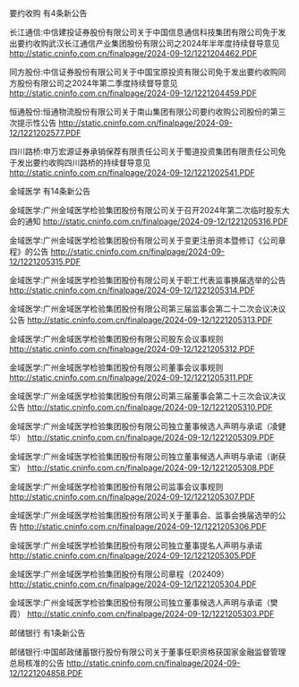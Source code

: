 要约收购 有4条新公告 

长江通信:中信建投证券股份有限公司关于中国信息通信科技集团有限公司免于发出要约收购武汉长江通信产业集团股份有限公司之2024年半年度持续督导意见 http://static.cninfo.com.cn/finalpage/2024-09-12/1221204462.PDF 

同方股份:中信证券股份有限公司关于中国宝原投资有限公司免于发出要约收购同方股份有限公司之2024年第二季度持续督导意见 http://static.cninfo.com.cn/finalpage/2024-09-12/1221204459.PDF 

恒通股份:恒通物流股份有限公司关于南山集团有限公司要约收购公司股份的第三次提示性公告 http://static.cninfo.com.cn/finalpage/2024-09-12/1221202577.PDF 

四川路桥:申万宏源证券承销保荐有限责任公司关于蜀道投资集团有限责任公司免于发出要约收购四川路桥的持续督导意见 http://static.cninfo.com.cn/finalpage/2024-09-12/1221202541.PDF 

金域医学 有14条新公告 

金域医学:广州金域医学检验集团股份有限公司关于召开2024年第二次临时股东大会的通知 http://static.cninfo.com.cn/finalpage/2024-09-12/1221205316.PDF 

金域医学:广州金域医学检验集团股份有限公司关于变更注册资本暨修订《公司章程》的公告 http://static.cninfo.com.cn/finalpage/2024-09-12/1221205315.PDF 

金域医学:广州金域医学检验集团股份有限公司关于职工代表监事换届选举的公告 http://static.cninfo.com.cn/finalpage/2024-09-12/1221205314.PDF 

金域医学:广州金域医学检验集团股份有限公司第三届监事会第二十二次会议决议公告 http://static.cninfo.com.cn/finalpage/2024-09-12/1221205313.PDF 

金域医学:广州金域医学检验集团股份有限公司股东会议事规则 http://static.cninfo.com.cn/finalpage/2024-09-12/1221205312.PDF 

金域医学:广州金域医学检验集团股份有限公司董事会议事规则 http://static.cninfo.com.cn/finalpage/2024-09-12/1221205311.PDF 

金域医学:广州金域医学检验集团股份有限公司第三届董事会第二十三次会议决议公告 http://static.cninfo.com.cn/finalpage/2024-09-12/1221205310.PDF 

金域医学:广州金域医学检验集团股份有限公司独立董事候选人声明与承诺（凌健华） http://static.cninfo.com.cn/finalpage/2024-09-12/1221205309.PDF 

金域医学:广州金域医学检验集团股份有限公司独立董事候选人声明与承诺（谢获宝） http://static.cninfo.com.cn/finalpage/2024-09-12/1221205308.PDF 

金域医学:广州金域医学检验集团股份有限公司监事会议事规则 http://static.cninfo.com.cn/finalpage/2024-09-12/1221205307.PDF 

金域医学:广州金域医学检验集团股份有限公司关于董事会、监事会换届选举的公告 http://static.cninfo.com.cn/finalpage/2024-09-12/1221205306.PDF 

金域医学:广州金域医学检验集团股份有限公司独立董事提名人声明与承诺 http://static.cninfo.com.cn/finalpage/2024-09-12/1221205305.PDF 

金域医学:广州金域医学检验集团股份有限公司章程（202409） http://static.cninfo.com.cn/finalpage/2024-09-12/1221205304.PDF 

金域医学:广州金域医学检验集团股份有限公司独立董事候选人声明与承诺（樊霞） http://static.cninfo.com.cn/finalpage/2024-09-12/1221205303.PDF 

邮储银行 有1条新公告 

邮储银行:中国邮政储蓄银行股份有限公司关于董事任职资格获国家金融监督管理总局核准的公告 http://static.cninfo.com.cn/finalpage/2024-09-12/1221204858.PDF 

